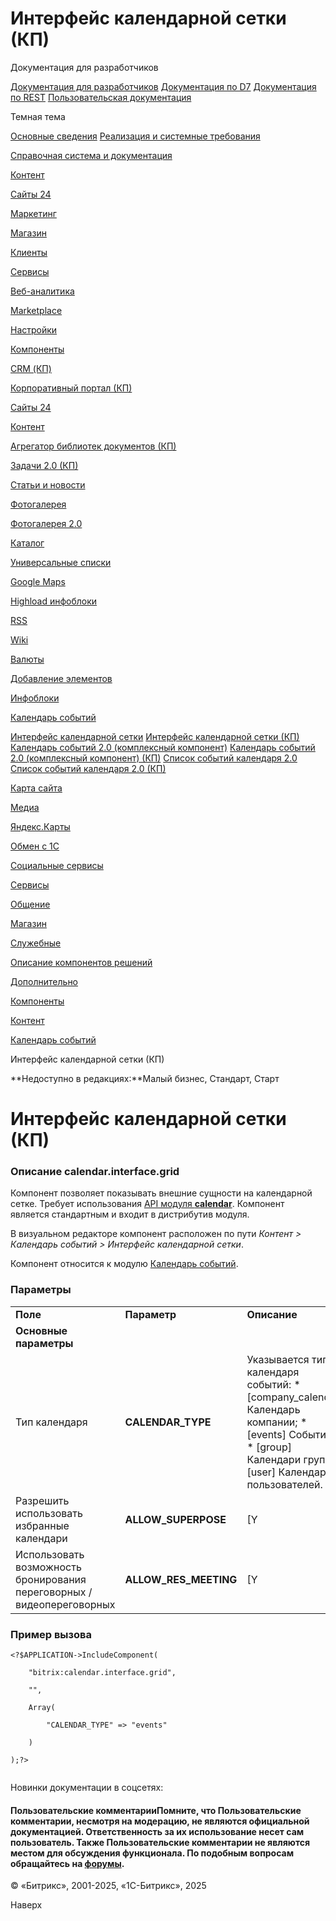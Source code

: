 # Интерфейс календарной сетки (КП)

Документация для разработчиков

[Документация для разработчиков](https://dev.1c-bitrix.ru/api_help/)
[Документация по D7](https://dev.1c-bitrix.ru/api_d7/)
[Документация по REST](https://dev.1c-bitrix.ru/rest_help/)
[Пользовательская документация](https://dev.1c-bitrix.ru/user_help/)

Темная тема

[Основные сведения](/user_help/index.php)
[Реализация и системные требования](/user_help/reqintro.php)

[Справочная система и документация](/user_help/help/index.php)

[Контент](/user_help/content/index.php)

[Сайты 24](/user_help/sites24/index.php)

[Маркетинг](/user_help/marketing/index.php)

[Магазин](/user_help/store/index.php)

[Клиенты](/user_help/clients/index.php)

[Сервисы](/user_help/service/index.php)

[Веб-аналитика](/user_help/statistic/index.php)

[Marketplace](/user_help/marketplace/index.php)

[Настройки](/user_help/settings/index.php)

[Компоненты](/user_help/components/index.php)

[CRM (КП)](/user_help/components/crm/index.php)

[Корпоративный портал (КП)](/user_help/components/intranet/index.php)

[Сайты 24](/user_help/components/landing/index.php)

[Контент](/user_help/components/content/index.php)

[Агрегатор библиотек документов (КП)](/user_help/components/content/webdav/index.php)

[Задачи 2.0 (КП)](/user_help/components/content/tasks/index.php)

[Статьи и новости](/user_help/components/content/articles_and_news/index.php)

[Фотогалерея](/user_help/components/content/photogallery/index.php)

[Фотогалерея 2.0](/user_help/components/content/photogallery2/index.php)

[Каталог](/user_help/components/content/catalog/index.php)

[Универсальные списки](/user_help/components/content/lists/index.php)

[Google Maps](/user_help/components/content/google_maps/index.php)

[Highload инфоблоки](/user_help/components/content/highload/index.php)

[RSS](/user_help/components/content/rss/index.php)

[Wiki](/user_help/components/content/wiki/index.php)

[Валюты](/user_help/components/content/currency/index.php)

[Добавление элементов](/user_help/components/content/adding/index.php)

[Инфоблоки](/user_help/components/content/infoblocks/index.php)

[Календарь событий](/user_help/components/content/calendar/index.php)

[Интерфейс календарной сетки](/user_help/components/content/calendar/calendar_interface.php)
[Интерфейс календарной сетки (КП)](/user_help/components/content/calendar/calendar_interface_kp.php)
[Календарь событий 2.0 (комплексный компонент)](/user_help/components/content/calendar/calendar_2_0.php)
[Календарь событий 2.0 (комплексный компонент) (КП)](/user_help/components/content/calendar/calendar.php)
[Список событий календаря 2.0](/user_help/components/content/calendar/calendar_events_list.php)
[Список событий календаря 2.0 (КП)](/user_help/components/content/calendar/calendar_event_list.php)

[Карта сайта](/user_help/components/content/sitemap/index.php)

[Медиа](/user_help/components/content/media/index.php)

[Яндекс.Карты](/user_help/components/content/yandex_map/index.php)

[Обмен с 1С](/user_help/components/content/1c_exchange/index.php)

[Социальные сервисы](/user_help/components/content/social_services/index.php)

[Сервисы](/user_help/components/services/index.php)

[Общение](/user_help/components/obschenie/index.php)

[Магазин](/user_help/components/magazin/index.php)

[Служебные](/user_help/components/sluzhebnie/index.php)

[Описание компонентов решений](/user_help/description_decisions/index.php)

[Дополнительно](/user_help/additional/index.php)

[Компоненты](/user_help/components/index.php)

[Контент](/user_help/components/content/index.php)

[Календарь событий](/user_help/components/content/calendar/index.php)

Интерфейс календарной сетки (КП)

**Недоступно в редакциях:**Малый бизнес, Стандарт, Старт

# Интерфейс календарной сетки (КП)

### Описание **calendar.interface.grid**

Компонент позволяет показывать внешние сущности на календарной сетке. Требует использования [API модуля **calendar**](https://dev.1c-bitrix.ru/api_d7/bitrix/calendar/index.php). Компонент является стандартным и входит в дистрибутив модуля.

В визуальном редакторе компонент расположен по пути *Контент > Календарь событий > Интерфейс календарной сетки*.

Компонент относится к модулю [Календарь событий](/user_help/service/event_calendar/index.php).

### Параметры

|  |  |  |
| --- | --- | --- |
| **Поле** | **Параметр** | **Описание** |
| **Основные параметры** | | |
| Тип календаря | **CALENDAR\_TYPE** | Указывается тип календаря событий:  * [company\_calendar] Календарь компании; * [events] События; * [group] Календари групп; * [user] Календари пользователей. |
| Разрешить использовать избранные календари | **ALLOW\_SUPERPOSE** | [Y|N] При отмеченной опции доступен функционал избранных календарей. |
| Использовать возможность бронирования переговорных / видеопереговорных | **ALLOW\_RES\_MEETING** | [Y|N] При отмеченной опции можно будет использовать возможность бронирования переговорных/видеопереговорных при создании событий. |

### Пример вызова

```
<?$APPLICATION->IncludeComponent(
	"bitrix:calendar.interface.grid",
	"",
	Array(
		"CALENDAR_TYPE" => "events"
	)
);?>

```

Новинки документации в соцсетях:

#### Пользовательские комментарииПомните, что Пользовательские комментарии, несмотря на модерацию, не являются официальной документацией. Ответственность за их использование несет сам пользователь. Также Пользовательские комментарии не являются местом для обсуждения функционала. По подобным вопросам обращайтесь на [форумы](http://dev.1c-bitrix.ru/community/forums/group1/).

© «Битрикс», 2001-2025, «1С-Битрикс», 2025

Наверх